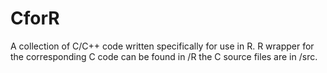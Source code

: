 CforR
=====

A collection of C/C++ code written specifically for use in R.
R wrapper for the corresponding C code can be found in /R 
the C source files are in /src.


